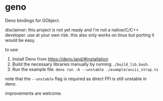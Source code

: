 # geno

Deno bindings for GObject.

disclaimer: this project is not yet ready and I'm not a native/C/C++ developer. use at your own risk. this also only works on linux but porting it would be easy.

to use:

1. Install Deno from https://deno.land/#installation
2. Build the necessary libraries manually by running `./build_lib.bash`.
3. Run the example file: `deno run -A --unstable ./example/ascii_strup.ts`

note that the `--unstable` flag is required as direct FFI is still unstable in deno.

improvements are welcome.
